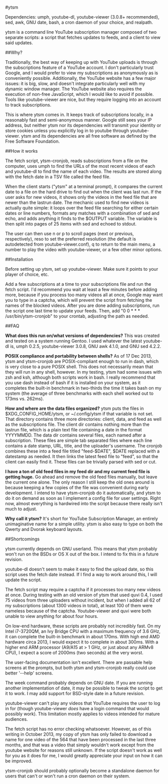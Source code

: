 #ytsm

Dependencies: umph, youtube-dl, youtube-viewer (3.0.8+ recommended), sed, awk, GNU date, bash, a cron daemon of your choice, and realpath.

ytsm is a command line YouTube subscription manager composed of two separate scripts: a script that fetches updates to feeds, and a client to view said updates.

##Why?

Traditionally, the best way of keeping up with YouTube uploads is through the subscriptions feature of a YouTube account. I don't particularly trust Google, and I would prefer to view my subscriptions as anonymously as is conveniently possible. Additionally, the YouTube website has a few major issues: it is big, slow, and doesn't integrate particularly well with my dynamic window manager. The YouTube website also requires the execution of non-free JavaScript, which I would like to avoid if possible. Tools like youtube-viewer are nice, but they require logging into an account to track subscriptions.

This is where ytsm comes in. It keeps track of subscriptions locally, in a reasonably fast and semi-anonymous manner. Google still sees your IP address, but neither ytsm nor its dependencies will transmit your identity or store cookies unless you explicitly log in to youtube through youtube-viewer. ytsm and its dependencies are all free software as defined by the Free Software Foundation.

##How it works

The fetch script, ytsm-cronjob, reads subscriptions from a file on the computer, uses umph to find the URLs of the most recent videos of each and youtube-dl to find the name of each video. The results are stored along with the fetch date in a TSV file called the feed file.

When the client starts ("ytsm" at a terminal prompt), it compares the current date to a file on the hard drive to find out when the client was last run. If the user asks for new videos, it shows only the videos in the feed file that are newer than the lastrun date. The mechanic used to find new videos is actually quite simple: it loops over the feed file searching for either certain dates or line numbers, formats any matches with a combination of sed and echo, and adds anything it finds to the $OUTPUT variable. The variable is then split into pages of 25 items with sed and echoed to stdout.

The user can then use n or p to scroll pages (next or previous, respectively), reso to set the preferred resolution (the default is autodetected from youtube-viewer.conf), q to return to the main menu, a number to play the video with youtube-viewer, or a few other minor options.

##Installation

Before setting up ytsm, set up youtube-viewer. Make sure it points to your player of choice, etc.

Add a few subscriptions at a time to your subscriptions file and run the fetch script. I'd recommend you wait at least a few minutes before adding more, because if you process too many videos all at once, Google may want you to type in a captcha, which will prevent the script from fetching the names of the blocked videos. After you are done adding subscriptions, run the script one last time to update your feeds. Then, add "0 0 * * * /usr/bin/ytsm-cronjob" to your crontab, adjusting the path as needed.

##FAQ

<b>What does this run on/what versions of dependencies?</b>
This was created and tested on a system running Gentoo. I used whatever the latest youtube-dl is, umph 0.2.5, youtube-viewer 3.0.8, GNU awk 4.1.0, and GNU sed 4.2.2.

<b>POSIX compliance and portability between shells?</b>
As of 17 Dec 2013, ytsm and ytsm-cronjob are POSIX-compliant enough to run in dash, which is very close to a pure POSIX shell. This does not necessarily mean that they will run in any shell, however. In my testing, ytsm had some issues with zsh and ksh, although both scripts work in bash. I really recommend that you use dash instead of bash if it is installed on your system, as it completes the built-in benchmark in two-thirds the time it takes bash on my system (the average of three benchmarks with each shell worked out to 173ms vs. 262ms).

<b>How and where are the data files organized?</b>
ytsm puts the files in $XDG_CONFIG_HOME/ytsm, or ~/.config/ytsm if that variable is not set. That directory contains three more directories: client, data, and feed as well as the subscriptions file. The client dir contains nothing more than the lastrun file, which is a plain text file containing a date in the format YYYYMMDD. The data dir contains several files, each named after a subscription. These files are simple tab separated files where each line contains a date stamp, URL, title, and the uploader's username. The cronjob combines these into a feed file titled "feed-$DATE", $DATE replaced with a datestamp as needed. It then links the latest feed file to "feed", so that the client can easily find it. These files can be trivially parsed with sed or cut.

<b>I have a ton of old feed files in my feed dir and my current feed file is getting huge.</b>
Go ahead and remove the old feed files manually, but leave the current one alone. The only reason I still keep the old ones around is because keeping a few copies of the file was convenient during early development. I intend to have ytsm-cronjob do it automatically, and ytsm to do it on demand as soon as I implement a config file for user settings. Right now, almost everything is hardwired into the script because there really isn't much to adjust.

<b>Why call it ytsm?</b>
It's short for YouTube Subscription Manager, an entirely unimaginative name for a simple utility. ytsm is also easy to type on both the Qwerty and Dvorak keyboard layouts.

##Shortcomings

ytsm currently depends on GNU userland. This means that ytsm probably won't run on the BSDs or OS X out of the box. I intend to fix this in a future revision.

youtube-dl doesn't seem to make it easy to find the upload date, so this script uses the fetch date instead. If I find a way to work around this, I will update the script.

The fetch script may require a captcha if it processes too many new videos at once. During testing with an old version of ytsm that used quvi 0.4, I used 75 videos from three uploaders without incident, but when I added all 62 of my subscriptions (about 1300 videos in total), at least 100 of them were nameless because of the captcha. Youtube-viewer and quvi were both unable to view anything for about four hours.

On low-end hardware, these scripts are probably not incredibly fast. On my Intel i7-3720QM, an Ivy Bridge CPU with a maximum frequency of 3.6 GHz, it can complete the built-in benchmark in about 170ms. With high end AMD hardware circa 2013, I would expect it to complete in about 300ms. With a higher end ARM processor (A9/A15 at > 1 GHz, or just about any ARMv8 CPU), I expect a score of 2000ms (two seconds) at the very worst.

The user-facing documentation isn't excellent. There are passable help screens at the prompts, but both ytsm and ytsm-cronjob really could use better '--help' screens.

The week command probably depends on GNU date. If you are running another implementation of date, it may be possible to tweak the script to get it to work. I may add support for BSD-style date in a future revision.

youtube-viewer can't play any videos that YouTube requires the user to log in for (though youtube-viewer _does_ have a login command that would possibly work). This limitation mostly applies to videos intended for mature audiences.

The fetch script has no error checking whatsoever. However, as of this writing in October 2013, my copy of ytsm has only failed to download a name for one video of the 564 that have been processed in the last three months, and that was a video that simply wouldn't work except from the youtube website for reasons still unknown. If the script doesn't work as well for you as it does for me, I would greatly appreciate your input on how it can be improved.

ytsm-cronjob should probably optionally become a standalone daemon for users that can't or won't run a cron daemon on their system.

